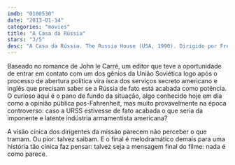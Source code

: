 ```yaml
---
imdb: "0100530"
date: "2013-01-14"
categories: "movies"
title: "A Casa da Rússia"
stars: "3/5"
desc: "A Casa da Rússia. The Russia House (USA, 1990). Dirigido por Fred Schepisi. Escrito por John le Carré, Tom Stoppard. Com Sean Connery, Michelle Pfeiffer, Roy Scheider, James Fox, John Mahoney, Michael Kitchen, J.T. Walsh, Ken Russell, David Threlfall."
---
```

Baseado no romance de John le Carré, um editor que teve a oportunidade de entrar em contato com um dos gênios da União Soviética logo após o processo de abertura política vira isca dos serviços secreto americano e inglês que precisam saber se a Rússia de fato está acabada como potência. O curioso aqui é o pano de fundo da situação, algo conhecido hoje em dia como a opinião pública pos-Fahrenheit, mas muito provavelmente na época controverso: caso a URSS estivesse de fato acabada o que seria da imponente e latente indústria armamentista americana?

A visão cínica dos dirigentes da missão parecem não perceber o que tramam. Ou pior: talvez saibam. E o final é melodramático demais para uma história tão cínica faz pensar: talvez seja a mensagem final do filme: nada é como parece.

